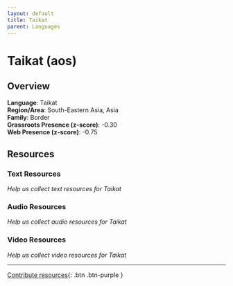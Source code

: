 ```yaml
---
layout: default
title: Taikat
parent: Languages
---
```


# Taikat (aos)

## Overview

**Language**: Taikat  
**Region/Area**: South-Eastern Asia, Asia  
**Family**: Border  
**Grassroots Presence (z-score)**: -0.30  
**Web Presence (z-score)**: -0.75  

## Resources

### Text Resources
*Help us collect text resources for Taikat*

### Audio Resources
*Help us collect audio resources for Taikat*

### Video Resources
*Help us collect video resources for Taikat*

---

[Contribute resources](https://forms.office.com/e/1SfLJx3u1r){: .btn .btn-purple }
